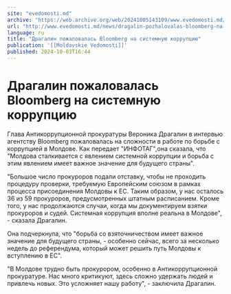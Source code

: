 ```yaml
---
site: "evedomosti.md"
archive: "https://web.archive.org/web/20241005143109/www.evedomosti.md/news/dragalin-pozhalovalas-bloomberg-na-sistemnuyu-korrupciyu"
url: "http://www.evedomosti.md/news/dragalin-pozhalovalas-bloomberg-na-sistemnuyu-korrupciyu"
language: ru
title: "Драгалин пожаловалась Bloomberg на системную коррупцию"
publication: '[[Moldavskie Vedomosti]]'
published: 2024-10-03T16:44
---
```


# Драгалин пожаловалась Bloomberg на системную коррупцию

Глава Антикоррупционной прокуратуры Вероника Драгалин в интервью агентству Bloomberg пожаловалась на сложности в работе по борьбе с коррупцией в Молдове. Как передает "ИНФОТАГ",она сказала, что "Молдова сталкивается с явлением системной коррупции и борьба с этим явлением имеет важное значение для будущего страны".

"Большое число прокуроров подали отставку, чтобы не проходить процедуру проверки, требуемую Европейским союзом в рамках процесса присоединения Молдовы к ЕС. Таким образом, у нас осталось 36 из 59 прокуроров, предусмотренных штатным расписанием. Кроме того, у нас продолжаются случаи, когда мы документируем взятки прокуроров и судей. Системная коррупция вполне реальна в Молдове", - сказала Драгалин.

Она подчеркнула, что "борьба со взяточничеством имеет важное значение для будущего страны, - особенно сейчас, всего за несколько недель до референдума, который может решить путь Молдовы к вступлению в ЕС".

"В Молдове трудно быть прокурором, особенно в Антикоррупционной прокуратуре. Нас много критикуют, здесь сложно удержать людей и привлечь новых. Это усложняет нашу работу", - заключила Драгалин.